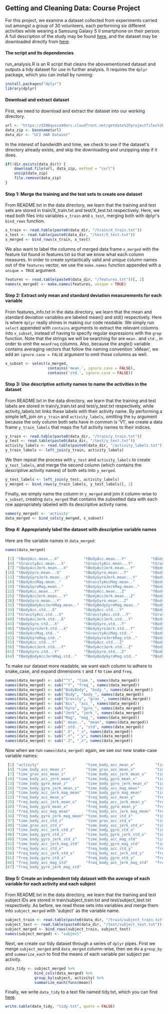 ## Getting and Cleaning Data: Course Project
For this project, we examine a dataset collected from experiments carried out amongst a group of 30 volunteers, each performing six different activities while wearing a Samsung Galaxy S II smartphone on their person. A full description of the study may be found [here](http://archive.ics.uci.edu/ml/datasets/Human+Activity+Recognition+Using+Smartphones), and the dataset may be downloaded directly from [here](https://d396qusza40orc.cloudfront.net/getdata%2Fprojectfiles%2FUCI%20HAR%20Dataset.zip).

#### The script and its dependencies
run_analysis.R is an R script that cleans the abovementioned dataset and outputs a tidy dataset for use in further analysis. It requires the `dplyr` package, which you can install by running:
```R
install.packages("dplyr")
library(dplyr)
```

#### Download and extract dataset
First, we need to download and extract the dataset into our working directory.
```R
url <- "https://d396qusza40orc.cloudfront.net/getdata%2Fprojectfiles%2FUCI%20HAR%20Dataset.zip"
data_zip <- basename(url)
data_dir <- "UCI HAR Dataset"
```

In the interest of bandwidth and time, we check to see if the dataset's directory already exists, and skip the downloading and unzipping step if it does.
```R
if(!dir.exists(data_dir)) {
    download.file(url, data_zip, method = "curl")
    unzip(data_zip)
    file.remove(data_zip)
}
```

#### Step 1: Merge the training and the test sets to create one dataset
From README.txt in the data directory, we learn that the training and test sets are stored in train/X_train.txt and test/X_test.txt respectively. Here, we read both files into variables `x_train` and `x_test`, merging both with dplyr's `bind_rows` function. 
```R
x_train <- read.table(paste0(data_dir, "/train/X_train.txt"))
x_test <- read.table(paste0(data_dir, "/test/X_test.txt"))
x_merged <- bind_rows(x_train, x_test)
```

We also want to label the columns of merged data frame `x_merged` with the feature list found in features.txt so that we know what each column measures. In order to create syntactically valid and unique column names out of the `features` vector, we use the `make.names` function appended with a `unique = TRUE` argument.
```R
features <- read.table(paste0(data_dir, "/features.txt"))[, 2]
names(x_merged) <- make.names(features, unique = TRUE)
```

#### Step 2: Extract only mean and standard deviation measurements for each variable
From features_info.txt in the data directory, we learn that the mean and standard deviation variables are labeled mean() and std() respectively. Here is where `dplyr` really shines in making our code readable. We simply run `select` appended with `contains` arguments to extract the relevant columns into `x_subset`, instead of having to specify regular expressions with the `grep` function. Note that the strings we will be searching for are `mean.` and `std.`, in order to omit the `meanFreq` columns. Also, because the angle() variable contains averaging vectors that follow the naming convention 'xMean', we add an `ignore.case = FALSE` argument to omit those columns as well.
```R
x_subset <- select(x_merged, 
                   contains('mean.', ignore.case = FALSE), 
                   contains('std.', ignore.case = FALSE))
```

#### Step 3: Use descriptive activity names to name the activities in the dataset
From README.txt in the data directory, we learn that the training and test labels are stored in train/y_train.txt and test/y_test.txt respectively, while activity_labels.txt links these labels with their activity name. By performing a simple left_join on `y_train` and `activity_labels`, omitting the `by` argument because the only column both sets have in common is 'V1', we create a data frame `y_train_labels` that maps the full activity names to their indices. 
```R
y_train <- read.table(paste0(data_dir, "/train/y_train.txt"))
y_test <- read.table(paste0(data_dir, "/test/y_test.txt"))
activity_labels <- read.table(paste0(data_dir, "/activity_labels.txt"))
y_train_labels <- left_join(y_train, activity_labels)
```

We then repeat the process with `y_test` and `activity_labels` to create `y_test_labels`, and merge the second column (which contains the descriptive activity names) of both sets into `y_merged`.
```R
y_test_labels <- left_join(y_test, activity_labels)
y_merged <- bind_rows(y_train_labels, y_test_labels)[, 2]
```

Finally, we simply name the column in `y_merged` and join it column-wise to `x_subset`, creating `data_merged` that contains the subsetted data with each row appropriately labeled with its descriptive activity name.
```R
names(y_merged) <- 'activity'
data_merged <- bind_cols(y_merged, x_subset)
```

#### Step 4: Appropriately label the dataset with descriptive variable names 
Here are the variable names in `data_merged`:
```R
names(data_merged)
```
```R
 [1] "tBodyAcc.mean...X"           "tBodyAcc.mean...Y"           "tBodyAcc.mean...Z"          
 [4] "tGravityAcc.mean...X"        "tGravityAcc.mean...Y"        "tGravityAcc.mean...Z"       
 [7] "tBodyAccJerk.mean...X"       "tBodyAccJerk.mean...Y"       "tBodyAccJerk.mean...Z"      
[10] "tBodyGyro.mean...X"          "tBodyGyro.mean...Y"          "tBodyGyro.mean...Z"         
[13] "tBodyGyroJerk.mean...X"      "tBodyGyroJerk.mean...Y"      "tBodyGyroJerk.mean...Z"     
[16] "tBodyAccMag.mean.."          "tGravityAccMag.mean.."       "tBodyAccJerkMag.mean.."     
[19] "tBodyGyroMag.mean.."         "tBodyGyroJerkMag.mean.."     "fBodyAcc.mean...X"          
[22] "fBodyAcc.mean...Y"           "fBodyAcc.mean...Z"           "fBodyAccJerk.mean...X"      
[25] "fBodyAccJerk.mean...Y"       "fBodyAccJerk.mean...Z"       "fBodyGyro.mean...X"         
[28] "fBodyGyro.mean...Y"          "fBodyGyro.mean...Z"          "fBodyAccMag.mean.."         
[31] "fBodyBodyAccJerkMag.mean.."  "fBodyBodyGyroMag.mean.."     "fBodyBodyGyroJerkMag.mean.."
[34] "tBodyAcc.std...X"            "tBodyAcc.std...Y"            "tBodyAcc.std...Z"           
[37] "tGravityAcc.std...X"         "tGravityAcc.std...Y"         "tGravityAcc.std...Z"        
[40] "tBodyAccJerk.std...X"        "tBodyAccJerk.std...Y"        "tBodyAccJerk.std...Z"       
[43] "tBodyGyro.std...X"           "tBodyGyro.std...Y"           "tBodyGyro.std...Z"          
[46] "tBodyGyroJerk.std...X"       "tBodyGyroJerk.std...Y"       "tBodyGyroJerk.std...Z"      
[49] "tBodyAccMag.std.."           "tGravityAccMag.std.."        "tBodyAccJerkMag.std.."      
[52] "tBodyGyroMag.std.."          "tBodyGyroJerkMag.std.."      "fBodyAcc.std...X"           
[55] "fBodyAcc.std...Y"            "fBodyAcc.std...Z"            "fBodyAccJerk.std...X"       
[58] "fBodyAccJerk.std...Y"        "fBodyAccJerk.std...Z"        "fBodyGyro.std...X"          
[61] "fBodyGyro.std...Y"           "fBodyGyro.std...Z"           "fBodyAccMag.std.."          
[64] "fBodyBodyAccJerkMag.std.."   "fBodyBodyGyroMag.std.."      "fBodyBodyGyroJerkMag.std.." 
```

To make our dataset more readable, we want each column to adhere to snake_case, and expand dimensions `t` and `f` to `time` and `freq`.
```R
names(data_merged) <- sub("^t", "time_", names(data_merged))
names(data_merged) <- sub("^f", "freq_", names(data_merged))
names(data_merged) <- sub("BodyBody", "body_", names(data_merged))
names(data_merged) <- sub("Body", "body_", names(data_merged))
names(data_merged) <- sub("Gravity", "grav_", names(data_merged))
names(data_merged) <- sub("Acc", "acc_", names(data_merged))
names(data_merged) <- sub("Gyro", "gyro_", names(data_merged))
names(data_merged) <- sub("Jerk", "jerk_", names(data_merged))
names(data_merged) <- sub("Mag", "mag_", names(data_merged))
names(data_merged) <- sub(".mean..", "mean", names(data_merged))
names(data_merged) <- sub(".std..", "std", names(data_merged))
names(data_merged) <- sub(".X", "_x", names(data_merged))
names(data_merged) <- sub(".Y", "_y", names(data_merged))
names(data_merged) <- sub(".Z", "_z", names(data_merged))
```

Now when we run `names(data_merged)` again, we see our new snake-case variable names:
```R
 [1] "activity"                     "time_body_acc_mean_x"         "time_body_acc_mean_y"        
 [4] "time_body_acc_mean_z"         "time_grav_acc_mean_x"         "time_grav_acc_mean_y"        
 [7] "time_grav_acc_mean_z"         "time_body_acc_jerk_mean_x"    "time_body_acc_jerk_mean_y"   
[10] "time_body_acc_jerk_mean_z"    "time_body_gyro_mean_x"        "time_body_gyro_mean_y"       
[13] "time_body_gyro_mean_z"        "time_body_gyro_jerk_mean_x"   "time_body_gyro_jerk_mean_y"  
[16] "time_body_gyro_jerk_mean_z"   "time_body_acc_mag_mean"       "time_grav_acc_mag_mean"      
[19] "time_body_acc_jerk_mag_mean"  "time_body_gyro_mag_mean"      "time_body_gyro_jerk_mag_mean"
[22] "freq_body_acc_mean_x"         "freq_body_acc_mean_y"         "freq_body_acc_mean_z"        
[25] "freq_body_acc_jerk_mean_x"    "freq_body_acc_jerk_mean_y"    "freq_body_acc_jerk_mean_z"   
[28] "freq_body_gyro_mean_x"        "freq_body_gyro_mean_y"        "freq_body_gyro_mean_z"       
[31] "freq_body_acc_mag_mean"       "freq_body_acc_jerk_mag_mean"  "freq_body_gyro_mag_mean"     
[34] "freq_body_gyro_jerk_mag_mean" "time_body_acc_std_x"          "time_body_acc_std_y"         
[37] "time_body_acc_std_z"          "time_grav_acc_std_x"          "time_grav_acc_std_y"         
[40] "time_grav_acc_std_z"          "time_body_acc_jerk_std_x"     "time_body_acc_jerk_std_y"    
[43] "time_body_acc_jerk_std_z"     "time_body_gyro_std_x"         "time_body_gyro_std_y"        
[46] "time_body_gyro_std_z"         "time_body_gyro_jerk_std_x"    "time_body_gyro_jerk_std_y"   
[49] "time_body_gyro_jerk_std_z"    "time_body_acc_mag_std"        "time_grav_acc_mag_std"       
[52] "time_body_acc_jerk_mag_std"   "time_body_gyro_mag_std"       "time_body_gyro_jerk_mag_std" 
[55] "freq_body_acc_std_x"          "freq_body_acc_std_y"          "freq_body_acc_std_z"         
[58] "freq_body_acc_jerk_std_x"     "freq_body_acc_jerk_std_y"     "freq_body_acc_jerk_std_z"    
[61] "freq_body_gyro_std_x"         "freq_body_gyro_std_y"         "freq_body_gyro_std_z"        
[64] "freq_body_acc_mag_std"        "freq_body_acc_jerk_mag_std"   "freq_body_gyro_mag_std"      
[67] "freq_body_gyro_jerk_mag_std" 
```

#### Step 5: Create an independent tidy dataset with the average of each variable for each activity and each subject
From README.txt in the data directory, we learn that the training and test subject IDs are stored in train/subject_train.txt and test/subject_test.txt respectively. As before, we read those sets into variables and merge them into `subject_merged` with 'subject' as the variable name.
```R
subject_train <- read.table(paste0(data_dir, "/train/subject_train.txt"))
subject_test <- read.table(paste0(data_dir, "/test/subject_test.txt"))
subject_merged <- bind_rows(subject_train, subject_test)
names(subject_merged) <- "subject"
```
Next, we create our tidy dataset through a series of `dplyr` pipes. First we merge `subject_merged` and `data_merged` column-wise, then we do a `group_by` and `summarize_each` to find the means of each variable per subject per activity.
```r
data_tidy <- subject_merged %>% 
             bind_cols(data_merged) %>%
             group_by(subject, activity) %>% 
             summarize_each(funs(mean))
```

Finally, we write `data_tidy` to a text file named tidy.txt, which you can find [here](https://github.com/clampork/coursera-datascience/blob/3-getting-and-cleaning-data/project/tidy.txt).
```R
write.table(data_tidy, "tidy.txt", quote = FALSE)
```
